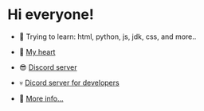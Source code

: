 
# Hi everyone!

- 👀 Trying to learn: html, python, js, jdk, css, and more..

- 💚 [My heart](https://github.com/Veroni4cat)

- 😎 [Discord server](http://heypers-lab.ml/)

- 💀 [Dicord server for developers](https://discord.gg/xppzwKWyvC)

- 🤔 [More info...](https://mrf0rtuna4.ml)

